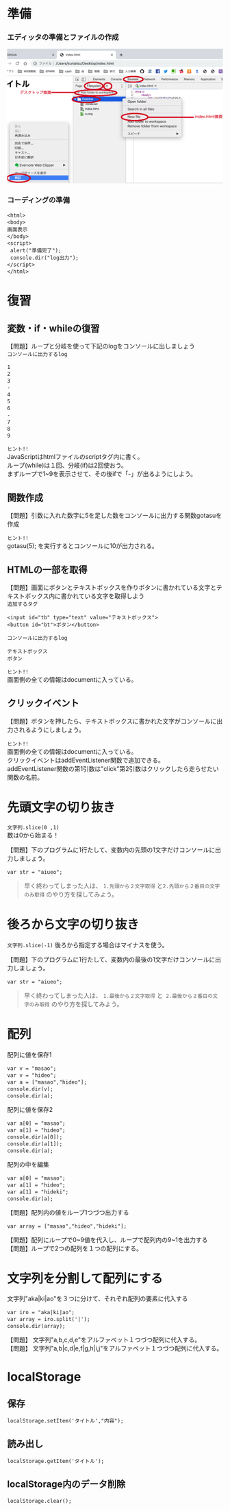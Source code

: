 # 準備  

### エディッタの準備とファイルの作成
![chrome_devtoolsのエディッタ](chrome_editer.png "")

### コーディングの準備
```
<html>
<body>
画面表示
</body>
<script>
 alert("準備完了");
 console.dir("log出力");
</script>
</html>
```

       
       
       
       
       
# 復習  
       
## 変数・if・whileの復習  
【問題】ループと分岐を使って下記のlogをコンソールに出しましょう   
 ` コンソールに出力するlog ` 
```
1
2
3
-
4
5
6
-
7
8
9
```
  
   
` ヒント!! `  
JavaScriptはhtmlファイルのscriptタグ内に書く。　　  
ループ(while)は１回、分岐(if)は2回使おう。    
まずループで1~9を表示させて、その後ifで「-」が出るようにしよう。  


## 関数作成  
【問題】引数に入れた数字に5を足した数をコンソールに出力する関数gotasuを作成   

` ヒント!! `  
gotasu(5); を実行するとコンソールに10が出力される。   


## HTMLの一部を取得    
【問題】画面にボタンとテキストボックスを作りボタンに書かれている文字とテキストボックス内に書かれている文字を取得しよう   
 `追加するタグ `  
```
<input id="tb" type="text" value="テキストボックス">
<button id="bt">ボタン</button>
```
   

 ` コンソールに出力するlog ` 
```
テキストボックス
ボタン
```
   

` ヒント!! `  
画面側の全ての情報はdocumentに入っている。    


## クリックイベント  
【問題】ボタンを押したら、テキストボックスに書かれた文字がコンソールに出力されるようにしましょう。

` ヒント!! `  
画面側の全ての情報はdocumentに入っている。   
クリックイベントはaddEventListener関数で追加できる。  
addEventListener関数の第1引数は"click"第2引数はクリックしたら走らせたい関数の名前。   



# 先頭文字の切り抜き  
 ` 文字列.slice(0 ,1) `     
数は0から始まる！

【問題】下のプログラムに1行たして、変数内の先頭の1文字だけコンソールに出力しましょう。
```
var str = "aiueo";

```
> 早く終わってしまった人は、 `1.先頭から２文字取得` と`2.先頭から２番目の文字のみ取得` のやり方を探してみよう。

# 後ろから文字の切り抜き  
 ` 文字列.slice(-1) ` 
後ろから指定する場合はマイナスを使う。   

【問題】下のプログラムに1行たして、変数内の最後の1文字だけコンソールに出力しましょう。
```
var str = "aiueo";

```

> 早く終わってしまった人は、 `1.最後から２文字取得` と` 2.最後から２番目の文字のみ取得` のやり方を探してみよう。



# 配列  
配列に値を保存1      
```
var v = "masao";
var v = "hideo";
var a = ["masao","hideo"];
console.dir(v);
console.dir(a);
```

配列に値を保存2      
```
var a[0] = "masao";
var a[1] = "hideo";
console.dir(a[0]);
console.dir(a[1]);
console.dir(a);
```

配列の中を編集     
```
var a[0] = "masao";
var a[1] = "hideo";
var a[1] = "hideki";
console.dir(a);
```

【問題】配列内の値をループ1つづつ出力する    
```
var array = ["masao","hideo","hideki"];

```

【問題】配列にループで0~9値を代入し、ループで配列内の9~1を出力する    
【問題】ループで2つの配列を１つの配列にする。   


# 文字列を分割して配列にする
文字列"aka|ki|ao"を３つに分けて、それぞれ配列の要素に代入する
```
var iro = "aka|ki|ao";
var array = iro.split('|');
console.dir(array);
```

【問題】 文字列"a,b,c,d,e"をアルファベット１つづつ配列に代入する。    
【問題】 文字列"a,b|c,d|e,f|g,h|i,j"をアルファベット１つづつ配列に代入する。




# localStorage  

## 保存
```
localStorage.setItem('タイトル',"内容");
```


## 読み出し
```
localStorage.getItem('タイトル');
```

## localStorage内のデータ削除
```
localStorage.clear();
```